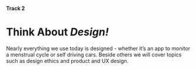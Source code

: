 #### Track 2

# Think About *Design!*

Nearly everything we use today is designed - whether it’s an app to monitor a menstrual cycle or self driving cars. Beside others we will cover topics such as
design ethics and product and UX design.
